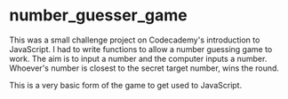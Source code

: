 # number_guesser_game

This was a small challenge project on Codecademy's introduction to JavaScript. I had to write functions to allow a number guessing game to work.
The aim is to input a number and the computer inputs a number. Whoever's number is closest to the secret target number, wins the round.

This is a very basic form of the game to get used to JavaScript.
